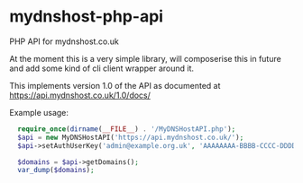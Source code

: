 # mydnshost-php-api
PHP API for mydnshost.co.uk

At the moment this is a very simple library, will composerise this in future and add some kind of cli client wrapper around it.

This implements version 1.0 of the API as documented at https://api.mydnshost.co.uk/1.0/docs/

Example usage:

```php
  require_once(dirname(__FILE__) . '/MyDNSHostAPI.php');
  $api = new MyDNSHostAPI('https://api.mydnshost.co.uk/');
  $api->setAuthUserKey('admin@example.org.uk', 'AAAAAAAA-BBBB-CCCC-DDDD-EEEEEEEEEEEE');

  $domains = $api->getDomains();
  var_dump($domains);
```

